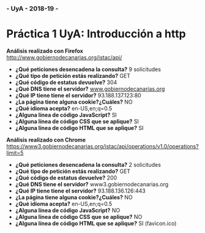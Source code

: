 ### - UyA - 2018-19 -
# Práctica 1 UyA: Introducción a http

**Análisis realizado con Firefox**  
http://www.gobiernodecanarias.org/istac/api/

- **¿Qué peticiones desencadena la consulta?** 9 solicitudes  
- **¿Qué tipo de petición estás realizando?** GET  
- **¿Qué código de estatus devuelve?** 304  
- **¿Qué DNS tiene el servidor?** www.gobiernodecanarias.org  
- **¿Qué IP tiene tiene el servidor?** 93.188.137.123:80  
- **¿La página tiene alguna cookie?¿Cuáles?** NO  
- **¿Qué idioma acepta?** en-US,en;q=0.5  
- **¿Alguna línea de código JavaScript?** SI  
- **¿Alguna línea de código CSS que se aplique?** SI  
- **¿Alguna línea de código HTML que se aplique?** SI


**Análisis realizado con Chrome**  
https://www3.gobiernodecanarias.org/istac/api/operations/v1.0/operations?limit=5

- **¿Qué peticiones desencadena la consulta?** 2 solicitudes  
- **¿Qué tipo de petición estás realizando?** GET  
- **¿Qué código de estatus devuelve?** 200  
- **¿Qué DNS tiene el servidor?** www3.gobiernodecanarias.org  
- **¿Qué IP tiene tiene el servidor?** 93.188.136.126:443  
- **¿La página tiene alguna cookie?¿Cuáles?** NO  
- **¿Qué idioma acepta?** en-US,en;q=0.5  
- **¿Alguna línea de código JavaScript?** NO  
- **¿Alguna línea de código CSS que se aplique?** NO  
- **¿Alguna línea de código HTML que se aplique?** SI (favicon.ico)
